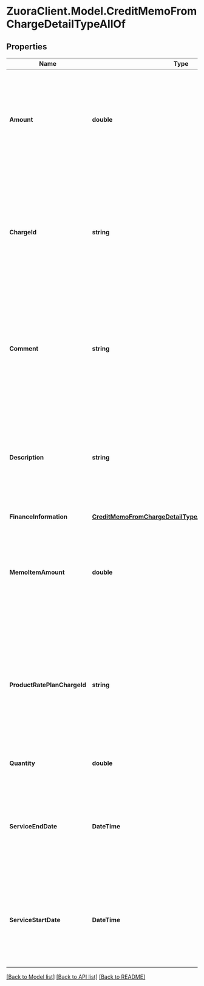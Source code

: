 # ZuoraClient.Model.CreditMemoFromChargeDetailTypeAllOf

## Properties

Name | Type | Description | Notes
------------ | ------------- | ------------- | -------------
**Amount** | **double** | The amount of the credit memo item.  **Note**: This field is only available if you set the &#x60;zuora-version&#x60; request header to &#x60;224.0&#x60; or later.  | [optional] 
**ChargeId** | **string** | The ID of the product rate plan charge that the credit memo is created from.  **Note**: This field is not available if you set the &#x60;zuora-version&#x60; request header to &#x60;257.0&#x60; or later.  | 
**Comment** | **string** | Comments about the product rate plan charge.  **Note**: This field is not available if you set the &#x60;zuora-version&#x60; request header to &#x60;257.0&#x60; or later.  | [optional] 
**Description** | **string** | The description of the product rate plan charge.  **Note**: This field is only available if you set the &#x60;zuora-version&#x60; request header to &#x60;257.0&#x60; or later.  | [optional] 
**FinanceInformation** | [**CreditMemoFromChargeDetailTypeAllOfFinanceInformation**](CreditMemoFromChargeDetailTypeAllOfFinanceInformation.md) |  | [optional] 
**MemoItemAmount** | **double** | The amount of the credit memo item.  **Note**: This field is not available if you set the &#x60;zuora-version&#x60; request header to &#x60;224.0&#x60; or later.  | [optional] 
**ProductRatePlanChargeId** | **string** | The ID of the product rate plan charge that the credit memo is created from.  **Note**: This field is only available if you set the &#x60;zuora-version&#x60; request header to &#x60;257.0&#x60; or later.  | 
**Quantity** | **double** | The number of units for the credit memo item.  | [optional] 
**ServiceEndDate** | **DateTime** | The service end date of the credit memo item. If not specified, the effective end date of the corresponding product rate plan will be used.  | [optional] 
**ServiceStartDate** | **DateTime** | The service start date of the credit memo item. If not specified, the effective start date of the corresponding product rate plan will be used.  | [optional] 

[[Back to Model list]](../README.md#documentation-for-models) [[Back to API list]](../README.md#documentation-for-api-endpoints) [[Back to README]](../README.md)

